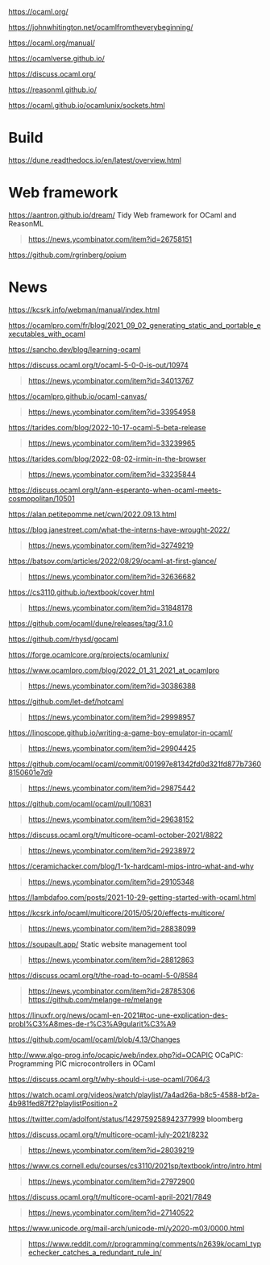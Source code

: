 https://ocaml.org/

https://johnwhitington.net/ocamlfromtheverybeginning/

https://ocaml.org/manual/

https://ocamlverse.github.io/

https://discuss.ocaml.org/

https://reasonml.github.io/

https://ocaml.github.io/ocamlunix/sockets.html

# Build
https://dune.readthedocs.io/en/latest/overview.html

# Web framework
https://aantron.github.io/dream/ Tidy Web framework for OCaml and ReasonML
> https://news.ycombinator.com/item?id=26758151

https://github.com/rgrinberg/opium

# News
https://kcsrk.info/webman/manual/index.html

https://ocamlpro.com/fr/blog/2021_09_02_generating_static_and_portable_executables_with_ocaml

https://sancho.dev/blog/learning-ocaml

https://discuss.ocaml.org/t/ocaml-5-0-0-is-out/10974
> https://news.ycombinator.com/item?id=34013767

https://ocamlpro.github.io/ocaml-canvas/
> https://news.ycombinator.com/item?id=33954958

https://tarides.com/blog/2022-10-17-ocaml-5-beta-release
> https://news.ycombinator.com/item?id=33239965

https://tarides.com/blog/2022-08-02-irmin-in-the-browser
> https://news.ycombinator.com/item?id=33235844

https://discuss.ocaml.org/t/ann-esperanto-when-ocaml-meets-cosmopolitan/10501

https://alan.petitepomme.net/cwn/2022.09.13.html

https://blog.janestreet.com/what-the-interns-have-wrought-2022/
> https://news.ycombinator.com/item?id=32749219

https://batsov.com/articles/2022/08/29/ocaml-at-first-glance/
> https://news.ycombinator.com/item?id=32636682

https://cs3110.github.io/textbook/cover.html
> https://news.ycombinator.com/item?id=31848178

https://github.com/ocaml/dune/releases/tag/3.1.0

https://github.com/rhysd/gocaml

https://forge.ocamlcore.org/projects/ocamlunix/

https://www.ocamlpro.com/blog/2022_01_31_2021_at_ocamlpro
> https://news.ycombinator.com/item?id=30386388

https://github.com/let-def/hotcaml
> https://news.ycombinator.com/item?id=29998957

https://linoscope.github.io/writing-a-game-boy-emulator-in-ocaml/
> https://news.ycombinator.com/item?id=29904425

https://github.com/ocaml/ocaml/commit/001997e81342fd0d321fd877b73608150601e7d9
> https://news.ycombinator.com/item?id=29875442

https://github.com/ocaml/ocaml/pull/10831
> https://news.ycombinator.com/item?id=29638152

https://discuss.ocaml.org/t/multicore-ocaml-october-2021/8822
> https://news.ycombinator.com/item?id=29238972

https://ceramichacker.com/blog/1-1x-hardcaml-mips-intro-what-and-why
> https://news.ycombinator.com/item?id=29105348

https://lambdafoo.com/posts/2021-10-29-getting-started-with-ocaml.html

https://kcsrk.info/ocaml/multicore/2015/05/20/effects-multicore/
> https://news.ycombinator.com/item?id=28838099

https://soupault.app/ Static website management tool
> https://news.ycombinator.com/item?id=28812863

https://discuss.ocaml.org/t/the-road-to-ocaml-5-0/8584
> https://news.ycombinator.com/item?id=28785306
> https://github.com/melange-re/melange

https://linuxfr.org/news/ocaml-en-2021#toc-une-explication-des-probl%C3%A8mes-de-r%C3%A9gularit%C3%A9

https://github.com/ocaml/ocaml/blob/4.13/Changes

http://www.algo-prog.info/ocapic/web/index.php?id=OCAPIC OCaPIC: Programming PIC microcontrollers in OCaml

https://discuss.ocaml.org/t/why-should-i-use-ocaml/7064/3

https://watch.ocaml.org/videos/watch/playlist/7a4ad26a-b8c5-4588-bf2a-4b981fed87f2?playlistPosition=2

https://twitter.com/adolfont/status/1429759258942377999 bloomberg

https://discuss.ocaml.org/t/multicore-ocaml-july-2021/8232
> https://news.ycombinator.com/item?id=28039219

https://www.cs.cornell.edu/courses/cs3110/2021sp/textbook/intro/intro.html
> https://news.ycombinator.com/item?id=27972900

https://discuss.ocaml.org/t/multicore-ocaml-april-2021/7849
> https://news.ycombinator.com/item?id=27140522

https://www.unicode.org/mail-arch/unicode-ml/y2020-m03/0000.html
> https://www.reddit.com/r/programming/comments/n2639k/ocaml_typechecker_catches_a_redundant_rule_in/
